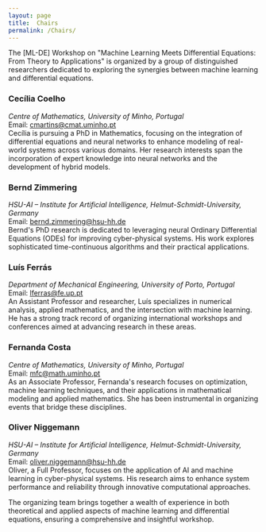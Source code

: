 ```yaml
---
layout: page
title:  Chairs
permalink: /Chairs/
---
```


The [ML-DE] Workshop on "Machine Learning Meets Differential Equations: From Theory to Applications" is organized by a group of distinguished researchers dedicated to exploring the synergies between machine learning and differential equations.

### Cecília Coelho
_Centre of Mathematics, University of Minho, Portugal_  
Email: cmartins@cmat.uminho.pt  
Cecília is pursuing a PhD in Mathematics, focusing on the integration of differential equations and neural networks to enhance modeling of real-world systems across various domains. Her research interests span the incorporation of expert knowledge into neural networks and the development of hybrid models.

### Bernd Zimmering
_HSU-AI – Institute for Artificial Intelligence, Helmut-Schmidt-University, Germany_  
Email: bernd.zimmering@hsu-hh.de  
Bernd's PhD research is dedicated to leveraging neural Ordinary Differential Equations (ODEs) for improving cyber-physical systems. His work explores sophisticated time-continuous algorithms and their practical applications.

### Luís Ferrás
_Department of Mechanical Engineering, University of Porto, Portugal_  
Email: lferras@fe.up.pt  
An Assistant Professor and researcher, Luís specializes in numerical analysis, applied mathematics, and the intersection with machine learning. He has a strong track record of organizing international workshops and conferences aimed at advancing research in these areas.

### Fernanda Costa
_Centre of Mathematics, University of Minho, Portugal_  
Email: mfc@math.uminho.pt  
As an Associate Professor, Fernanda's research focuses on optimization, machine learning techniques, and their applications in mathematical modeling and applied mathematics. She has been instrumental in organizing events that bridge these disciplines.

### Oliver Niggemann
_HSU-AI – Institute for Artificial Intelligence, Helmut-Schmidt-University, Germany_  
Email: oliver.niggemann@hsu-hh.de  
Oliver, a Full Professor, focuses on the application of AI and machine learning in cyber-physical systems. His research aims to enhance system performance and reliability through innovative computational approaches.

The organizing team brings together a wealth of experience in both theoretical and applied aspects of machine learning and differential equations, ensuring a comprehensive and insightful workshop.
